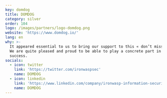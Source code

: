 ```yaml
---
key: domdog
title: DOMDOG
category: silver
order: 104
logo: /images/partners/logo-domdog.png
website: 'https://www.domdog.io/'
lang: en
why: >-
  It appeared essential to us to bring our support to this « don’t miss » event.
  We are quite pleased and proud to be able to play a concrete part in its
  success.  
socials:
  - icon: twitter
    link: 'https://twitter.com/ironwaspsec'
    name: DOMDOG
  - icon: linkedin
    link: 'https://www.linkedin.com/company/ironwasp-information-security-solutions-pvt-ltd/about/'
    name: DOMDOG
---
```


